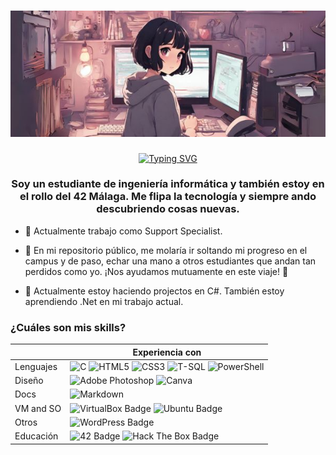 <h1 align="center"><img src="Bannergit.jpg" alt="Profile banner"/></h1>

<p align="center"><a href="https://git.io/typing-svg"><img src="https://readme-typing-svg.demolab.com?font=Raleway&pause=1000&color=F738F6&center=true&vCenter=true&random=false&width=300&lines=Bienvenid%40s+al+Git+de+Undimmer" alt="Typing SVG" /></a></p>

<h3 align="center">Soy un estudiante de ingeniería informática y también estoy en el rollo del 42 Málaga. Me flipa la tecnología y siempre ando descubriendo cosas nuevas. </h3>

- 🔭 Actualmente trabajo como Support Specialist.

- 🤝 En mi repositorio público, me molaría ir soltando mi progreso en el campus y de paso, echar una mano a otros estudiantes que andan tan perdidos como yo. ¡Nos ayudamos mutuamente en este viaje! 🌟

- 🌱 Actualmente estoy haciendo projectos en C#. También estoy aprendiendo .Net en mi trabajo actual.

### ¿Cuáles son mis skills?

|  | Experiencia con |
|-----------------|-------------------|
| Lenguajes       | ![C](https://img.shields.io/badge/c-%2300599C.svg?style=for-the-badge&logo=c&logoColor=white) ![HTML5](https://img.shields.io/badge/html5-%23E34F26.svg?style=for-the-badge&logo=html5&logoColor=white) ![CSS3](https://img.shields.io/badge/css3-%231572B6.svg?style=for-the-badge&logo=css3&logoColor=white) ![T-SQL](https://img.shields.io/badge/Microsoft_SQL_Server-CC2927?style=for-the-badge&logo=microsoft-sql-server&logoColor=white) ![PowerShell](https://img.shields.io/badge/Powershell-2CA5E0?style=for-the-badge&logo=powershell&logoColor=white) |
| Diseño          | ![Adobe Photoshop](https://img.shields.io/badge/adobe%20photoshop-%2331A8FF.svg?style=for-the-badge&logo=adobe%20photoshop&logoColor=white) ![Canva](https://img.shields.io/badge/Canva-%2300C4CC.svg?style=for-the-badge&logo=Canva&logoColor=white) |
| Docs            | ![Markdown](https://img.shields.io/badge/markdown-%23000000.svg?style=for-the-badge&logo=markdown&logoColor=white) |
| VM and SO       | ![VirtualBox Badge](https://img.shields.io/badge/VirtualBox-183A61?logo=virtualbox&logoColor=fff&style=for-the-badge) ![Ubuntu Badge](https://img.shields.io/badge/Ubuntu-E95420?logo=ubuntu&logoColor=fff&style=for-the-badge) |
| Otros           | ![WordPress Badge](https://img.shields.io/badge/WordPress-21759B?logo=wordpress&logoColor=fff&style=for-the-badge) |
| Educación       | ![42 Badge](https://img.shields.io/badge/42-000?logo=42&logoColor=fff&style=for-the-badge) ![Hack The Box Badge](https://img.shields.io/badge/Hack%20The%20Box-9FEF00?logo=hackthebox&logoColor=000&style=for-the-badge)     |

